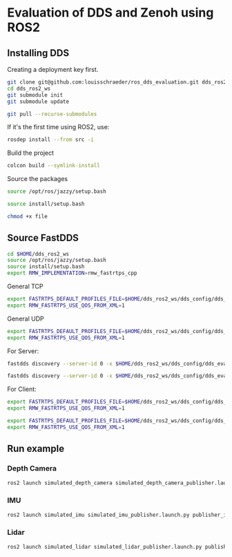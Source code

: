 # Evaluation of DDS and Zenoh using ROS2

## Installing DDS

Creating a deployment key first.

```bash
git clone git@github.com:louisschraeder/ros_dds_evaluation.git dds_ros2_ws
cd dds_ros2_ws
git submodule init
git submodule update
```

```bash
git pull --recurse-submodules
```

If it's the first time using ROS2, use:

```bash
rosdep install --from src -i
```

Build the project

```bash
colcon build --symlink-install
```

Source the packages

```bash
source /opt/ros/jazzy/setup.bash
```

```bash
source install/setup.bash
```

```bash
chmod +x file
```

## Source FastDDS

```bash
cd $HOME/dds_ros2_ws
source /opt/ros/jazzy/setup.bash
source install/setup.bash
export RMW_IMPLEMENTATION=rmw_fastrtps_cpp
```
General TCP
```bash
export FASTRTPS_DEFAULT_PROFILES_FILE=$HOME/dds_ros2_ws/dds_config/dds_evaluation_tcp_config.xml
export RMW_FASTRTPS_USE_QOS_FROM_XML=1
```

General UDP
```bash
export FASTRTPS_DEFAULT_PROFILES_FILE=$HOME/dds_ros2_ws/dds_config/dds_evaluation_udp_config.xml
export RMW_FASTRTPS_USE_QOS_FROM_XML=1
```

For Server:
```bash
fastdds discovery --server-id 0 -x $HOME/dds_ros2_ws/dds_config/dds_evaluation_server_tcp_config.xml 
```

```bash
fastdds discovery --server-id 0 -x $HOME/dds_ros2_ws/dds_config/dds_evaluation_server_udp_config.xml 
```

For Client:
```bash
export FASTRTPS_DEFAULT_PROFILES_FILE=$HOME/dds_ros2_ws/dds_config/dds_evaluation_tcp_client_config.xml
export RMW_FASTRTPS_USE_QOS_FROM_XML=1
```

```bash
export FASTRTPS_DEFAULT_PROFILES_FILE=$HOME/dds_ros2_ws/dds_config/dds_evaluation_udp_client_config.xml
export RMW_FASTRTPS_USE_QOS_FROM_XML=1
```

## Run example

### Depth Camera

```bash
ros2 launch simulated_depth_camera simulated_depth_camera_publisher.launch.py publisher_id:=
```

### IMU

```bash
ros2 launch simulated_imu simulated_imu_publisher.launch.py publisher_id:=
```

### Lidar

```bash
ros2 launch simulated_lidar simulated_lidar_publisher.launch.py publisher_id:=
```

```bash

```